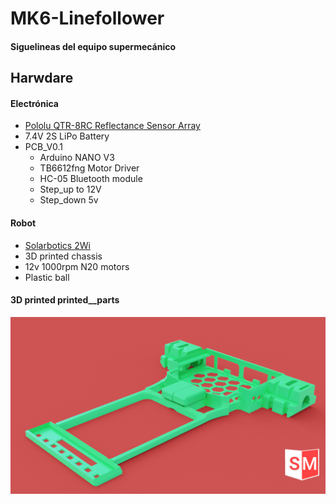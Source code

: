 # MK6-Linefollower
#### Siguelineas del equipo supermecánico


## Harwdare
#### Electrónica
* [Pololu QTR-8RC Reflectance Sensor Array](https://www.pololu.com/product/961)
* 7.4V 2S LiPo Battery
* PCB_V0.1
  * Arduino NANO V3
  * TB6612fng Motor Driver
  * HC-05 Bluetooth module
  * Step_up to 12V
  * Step_down 5v

#### Robot
* [Solarbotics 2Wi](https://www.pololu.com/product/1127)
* 3D printed chassis
* 12v 1000rpm N20 motors
* Plastic ball

#### 3D printed printed__parts
![printed__parts](https://github.com/SuperMecanicoTeam/MK6-Linefollower/blob/master/Hardware/printed__parts.png)

